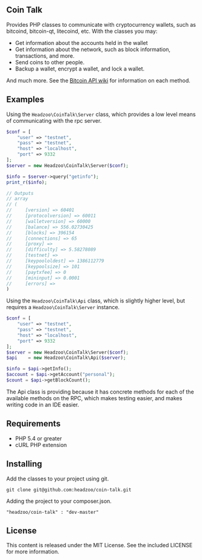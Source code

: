 Coin Talk
---------

Provides PHP classes to communicate with cryptocurrency wallets, such as bitcoind, bitcoin-qt, litecoind, etc. With the classes you may:

* Get information about the accounts held in the wallet
* Get information about the network, such as block information, transactions, and more.
* Send coins to other people.
* Backup a wallet, encrypt a wallet, and lock a wallet.

And much more. See the [Bitcoin API wiki](https://en.bitcoin.it/wiki/Original_Bitcoin_client/API_Calls_list) for information on each method.

Examples
--------

Using the `Headzoo\CoinTalk\Server` class, which provides a low level means of communicating with the rpc server.

```php
$conf = [
    "user" => "testnet",
    "pass" => "testnet",
    "host" => "localhost",
    "port" => 9332
];
$server = new Headzoo\CoinTalk\Server($conf);

$info = $server->query("getinfo");
print_r($info);

// Outputs
// array
// (
//     [version] => 60401
//     [protocolversion] => 60011
//     [walletversion] => 60000
//     [balance] => 556.02730425
//     [blocks] => 396154
//     [connections] => 65
//     [proxy] => 
//     [difficulty] => 5.58278089
//     [testnet] => 
//     [keypoololdest] => 1386112779
//     [keypoolsize] => 101
//     [paytxfee] => 0
//     [mininput] => 0.0001
//     [errors] => 
)
```

Using the `Headzoo\CoinTalk\Api` class, which is slightly higher level, but requires a `Headzoo\CoinTalk\Server` instance.

```php
$conf = [
    "user" => "testnet",
    "pass" => "testnet",
    "host" => "localhost",
    "port" => 9332
];
$server = new Headzoo\CoinTalk\Server($conf);
$api    = new Headzoo\CoinTalk\Api($server);

$info = $api->getInfo();
$account = $api->getAccount("personal");
$count = $api->getBlockCount();
```

The Api class is providing because it has concrete methods for each of the available methods on the RPC, which makes testing easier, and makes writing code in an IDE easier.

Requirements
------------
* PHP 5.4 or greater
* cURL PHP extension

Installing
----------
Add the classes to your project using git.

`git clone git@github.com:headzoo/coin-talk.git`

Adding the project to your composer.json.

`"headzoo/coin-talk" : "dev-master"`




License
-------
This content is released under the MIT License. See the included LICENSE for more information.
